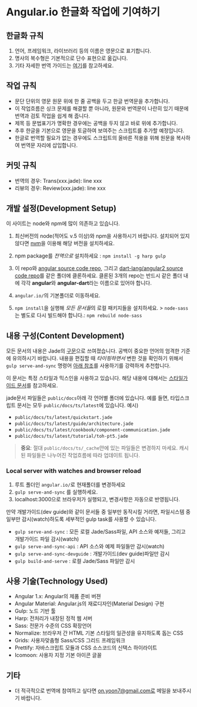 # Angular.io 한글화 작업에 기여하기 

## 한글화 규칙
1. 언어, 프레임워크, 라이브러리 등의 이름은 영문으로 표기합니다. 
1. 명사의 복수형은 기본적으로 단수 표현으로 옮깁니다.
1. 기타 자세한 번역 가이드는 [여기](https://github.com/angular/angular-ko/blob/master/ko-trans-guide.md)를 참고하세요.

## 작업 규칙
- 문단 단위의 영문 원문 위에 한 줄 공백을 두고 한글 번역문을 추가합니다. 
- 이 작업흐름은 싱크 문제를 해결할 뿐 아니라, 원문와 번역문이 나란히 있기 때문에 번역과 검토 작업을 쉽게 해 줍니다.
- 제목 등 문법표기가 명확한 경우에는 공백을 두지 않고 바로 위에 추가합니다. 
- 추후 한글을 기본으로 영문을 토글하여 보여주는 스크립트를 추가할 예정입니다.
- 한글로 번역할 필요가 없는 경우에도 스크립트의 올바른 적용을 위해 원문을 복사하여 번역문 자리에 삽입합니다.

## 커밋 규칙
- 번역의 경우: Trans(xxx.jade): line xxx
- 리뷰의 경우: Review(xxx.jade): line xxx

##  개발 설정(Development Setup)
이 사이트는 node와 npm에 많이 의존하고 있습니다.

1. 최신버전의 node(적어도 v.5 이상)와 npm을 사용하시기 바랍니다. 설치되어 있지 않다면 [nvm](https://github.com/creationix/nvm)을 이용해 해당 버전을 설치하세요.

1. npm package를 *전역으로* 설치하세요 : `npm install -g harp gulp`

1. 이 repo와 [angular source code repo](https://github.com/angular/angular), 그리고 [dart-lang/angular2 source code repo](https://github.com/dart-lang/angular2)를 같은 폴더에 클론하세요.
클론된 3개의 repo는 반드시 같은 폴더 내에 각각 **angular**와 **angular-dart**라는 이름으로 있어야 합니다.

1. `angular.io/`의 기본폴더로 이동하세요.

1. `npm install`을 실행해 *모든 문서들*의 로컬 패키지들을 설치하세요. > `node-sass`는 별도로 다시 빌드해야 합니다.: `npm rebuild node-sass`

## 내용 구성(Content Development)
모든 문서의 내용은 Jade의 [구문](http://jade-lang.com/reference/)으로 쓰여졌습니다.
공백이 중요한 언어의 엄격한 기준에 유의하시기 바랍니다.
내용을 편집할 때 *타이핑하면서* 변한 것을 확인하기 위해서
`gulp serve-and-sync` 명령어 [아래 참조](#serve-and-sync)를 사용하기를 강력하게 추천합니다.

이 문서는 특정 스타일과 믹스인을 사용하고 있습니다.
해당 내용에 대해서는 [스타일가이드 문서](https://angular.io/docs/ts/latest/styleguide.html)를 참고하세요.

jade문서 파일들은 `public/docs`아래 각 언어별 폴더에 있습니다.
예를 들면, 타입스크립트 문서는 모두 `public/docs/ts/latest`에 있습니다.
예시)
- `public/docs/ts/latest/quickstart.jade`
- `public/docs/ts/latest/guide/architecture.jade`
- `public/docs/ts/latest/cookbook/component-communication.jade`
- `public/docs/ts/latest/tutorial/toh-pt5.jade`

> **중요**: 절대 `public/docs/ts/_cache`안에 있는 파일들은 변경하지 마세요. 캐시된 파일들은 나누어진 작업흐름에 따라 업데이트 됩니다. 

### Local server with watches and browser reload
 1. 루트 폴더인 `angular.io/`로 현재폴더를 변경하세요
 1. `gulp serve-and-sync` 를 실행하세요.
 1. localhost:3000으로 브라우저가 실행되고, 변경사항은 자동으로 반영됩니다.

<a id="serve-and-sync"></a>
만약 개발가이드(dev guide)와 같이 문서들 중 일부만 동작시킬 거라면, 파일시스템 중 일부만 감시(watch)하도록 세부적인 gulp task를 사용할 수 있습니다.

* `gulp serve-and-sync` : 모든 로컬 Jade/Sass파일, API 소스와 예저들, 그리고 개발가이드 파일 감시(watch)
* `gulp serve-and-sync-api` : API 소스와 예제 파일들만 감시(watch)
* `gulp serve-and-sync-devguide` : 개발가이드(dev guide)파일만 감시
* `gulp build-and-serve` : 로컬 Jade/Sass 파일만 감시

## 사용 기술(Technology Used)
- Angular 1.x: Angular의 제품 준비 버젼
- Angular Material: Angular.js의 재료디자인(Material Design) 구현
- Gulp: 노드 기반 툴
- Harp: 전처리가 내장된 정적 웹 서버
- Sass: 전문가 수준의 CSS 확장언어
- Normalize: 브라우저 간 HTML 기본 스타일의 일관성을 유지하도록 돕는 CSS
- Grids: 사용자맞춤형 Sass/CSS 그리드 프레임워크
- Prettify: 자바스크립트 모듈과 CSS 소스코드의 신택스 하이라이트
- Icomoon: 사용자 지정 기본 아이콘 글꼴

## 기타
- 더 적극적으로 번역에 참여하고 싶다면 on.yoon7@gmail.com로 메일을 보내주시기 바랍니다.


